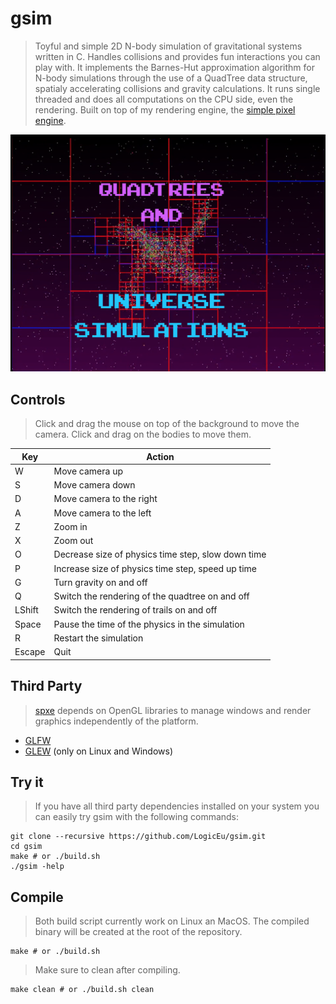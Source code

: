 # gsim

> Toyful and simple 2D N-body simulation of gravitational systems written in C. Handles
> collisions and provides fun interactions you can play with. It implements the
> Barnes-Hut approximation algorithm for N-body simulations through the use of a
> QuadTree data structure, spatialy accelerating collisions and gravity calculations.
> It runs single threaded and does all computations on the CPU side, even the rendering.
> Built on top of my rendering engine, 
> the [simple pixel engine](https://github.com/LogicEu/spxe.git).

![alt text](https://github.com/LogicEu/gsim/blob/main/image.png?raw=true)

## Controls

> Click and drag the mouse on top of the background to move the camera.
> Click and drag on the bodies to move them.

| Key | Action |
| --- | --- |
| W | Move camera up |
| S | Move camera down |
| D | Move camera to the right |
| A | Move camera to the left |
| Z | Zoom in |
| X | Zoom out |
| O | Decrease size of physics time step, slow down time |
| P | Increase size of physics time step, speed up time |
| G | Turn gravity on and off |
| Q | Switch the rendering of the quadtree on and off |
| LShift | Switch the rendering of trails on and off |
| Space | Pause the time of the physics in the simulation |
| R | Restart the simulation |
| Escape | Quit |

## Third Party

> [spxe](https://github.com/LogicEu/spxe.git) depends on OpenGL libraries to manage
> windows and render graphics independently of the platform.

* [GLFW](https://github.com/glfw/glfw.git)
* [GLEW](https://github.com/nigels-com/glew.git) (only on Linux and Windows)

## Try it

> If you have all third party dependencies installed on your system you can
> easily try gsim with the following commands:

```shell
git clone --recursive https://github.com/LogicEu/gsim.git
cd gsim
make # or ./build.sh
./gsim -help
```

## Compile

> Both build script currently work on Linux an MacOS. The compiled binary will
> be created at the root of the repository. 

```shell
make # or ./build.sh
```
> Make sure to clean after compiling.

```shell
make clean # or ./build.sh clean
```

